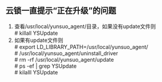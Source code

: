 ## 云锁一直提示“正在升级”的问题

1.  查看/usr/local/yunsuo_agent/目录，如果没有update文件则
 <br>\# killall YSUpdate
2.  如果有update文件则
 <br>\# export LD_LIBRARY_PATH=/usr/local/yunsuo_agent/
 <br>\# /usr/local/yunsuo_agent/uninstall_driver
 <br>\# rm -rf /usr/local/yunsuo_agent/update
 <br>\# ps -ef | grep YSUpdate
 <br>\# kilalll YSUpdate